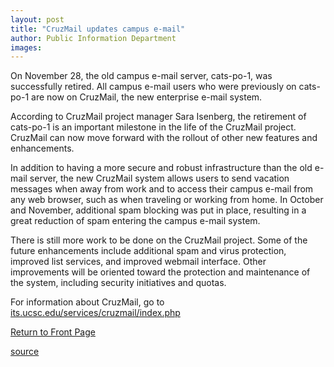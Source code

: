 ```yaml
---
layout: post
title: "CruzMail updates campus e-mail"
author: Public Information Department
images:
---
```


On November 28, the old campus e-mail server, cats-po-1, was successfully retired. All campus e-mail users who were previously on cats-po-1 are now on CruzMail, the new enterprise e-mail system.

According to CruzMail project manager Sara Isenberg, the retirement of cats-po-1 is an important milestone in the life of the CruzMail project. CruzMail can now move forward with the rollout of other new features and enhancements.

In addition to having a more secure and robust infrastructure than the old e-mail server, the new CruzMail system allows users to send vacation messages when away from work and to access their campus e-mail from any web browser, such as when traveling or working from home. In October and November, additional spam blocking was put in place, resulting in a great reduction of spam entering the campus e-mail system.

There is still more work to be done on the CruzMail project. Some of the future enhancements include additional spam and virus protection, improved list services, and improved webmail interface. Other improvements will be oriented toward the protection and maintenance of the system, including security initiatives and quotas.

For information about CruzMail, go to [its.ucsc.edu/services/cruzmail/index.php][1]  
  

  

[Return to Front Page][2]

[1]: http://its.ucsc.edu/services/cruzmail/index.php
[2]: http://currents.ucsc.edu/

[source](http://www1.ucsc.edu/currents/04-05/12-13/brief-cruzmail.asp "Permalink to brief-cruzmail")

